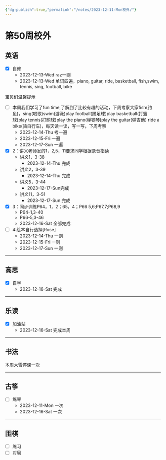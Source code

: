 ```yaml
---
{"dg-publish":true,"permalink":"/notes/2023-12-11-Mon校外/"}
---
```



# 第50周校外
## 英语
- [x] 自修
	- 2023-12-13-Wed raz一则
	- 2023-12-13-Wed 单词四遍，piano, guitar, ride, basketball, fish,swim, tennis, sing, football, bike 

宝贝们温馨提示
- [ ] 本周我们学习了fun time,了解到了比较有趣的活动，下周考察大家fish(钓鱼)，sing(唱歌)swim(游泳)play football(踢足球)play basketball(打篮球)play tennis(打网球)play the piano(弹钢琴)play the guitar(弹吉他) ride a bike(骑自行车)，每天读一读，写一写，下周考察
	- 2023-12-14-Thu 考一遍
	- 2023-12-15-Fri 一遍
	- 2023-12-17-Sun 一遍
- [x] 2：讲义老师发的1，2,5，11要求同学根据录音指读
	- 讲义1，3-38
		- 2023-12-14-Thu 完成
	- 讲义2，3-39
		- 2023-12-14-Thu 完成
	- 讲义5，3-44
		- 2023-12-17-Sun完成
	- 讲义11，3-51
		- 2023-12-17-Sun 完成
- [x] 3：同步训练P64，1，2；65，4；P66 5,6;P67,7;P68,9
	- P64-1,3-40
	- P66-5,3-46
	- 2023-12-16-Sat 全部完成
- [ ] 4:绘本自行选择[Rose]
	- 2023-12-14-Thu 一则
	- 2023-12-15-Fri 一则
	- 2023-12-17-Sun 一则
---
## 高思
- [x] 自学
	- 2023-12-16-Sat 完成
---
## 乐读
- [x] 加油站
	- 2023-12-16-Sat 完成本周
---
## 书法
本周大雪停课一次

---
## 古筝
- [ ] 练琴
	- 2023-12-11-Mon 一次
	- 2023-12-16-Sat 一次
---
## 围棋
- [ ] 练习
- [ ] 对局